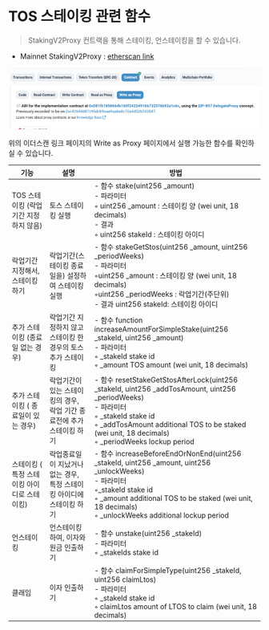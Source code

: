 # TOS 스테이킹 관련 함수

> StakingV2Proxy 컨트랙을 통해 스테이킹, 언스테이킹을 할 수 있습니다.
- Mainnet StakingV2Proxy : [etherscan link](https://etherscan.io/address/0x14fb0933ec45ece75a431d10afaa1ddf7bfee44c#readProxyContract)

![Write as Proxy 선택](../img/tos_staking_0.png)

위의 이더스캔 링크 페이지의 Write as Proxy 페이지에서 실행 가능한 함수를 확인하실 수 있습니다.



| 기능 | 설명 | 방법 |
| -------- | -------- | -------- |
| TOS 스테이킹 (락업기간 지정하지 않음)      | 토스 스테이킹 실행      |- 함수 stake(uint256 _amount) <br/>- 파라미터<br/>    ◦ uint256 _amount : 스테이킹 양 (wei unit, 18 decimals) <br/>- 결과<br/>    ◦  uint256 stakeId : 스테이킹 아이디|
| 락업기간 지정해서, 스테이킹 하기      | 락업기간(스테이킹 종료일을) 설정하여 스테이킹 실행      | - 함수 stakeGetStos(uint256 _amount, uint256 _periodWeeks) <br/>- 파라미터<br/>    ◦uint256 _amount : 스테이킹 양 (wei unit, 18 decimals) <br/>◦uint256 _periodWeeks : 락업기간(주단위)<br/>- 결과 uint256 stakeId: 스테이킹 아이디     |
| 추가 스테이킹 (종료일 없는 경우)      | 락업기간 지정하지 않고 스테이킹 한 경우의 토스 추가 스테이킹      | - 함수  function increaseAmountForSimpleStake(uint256 _stakeId, uint256 _amount)<br/>- 파라미터<br/>    ◦ _stakeId stake id<br/>    ◦ _amount  TOS amount (wei unit, 18 decimals) <br/>  |
| 추가 스테이킹 ( 종료일이 있는 경우)      | 락업기간이 있는 스테이킹의 경우, 락업 기간 종료전에 추가 스테이킹 하기      | - 함수 resetStakeGetStosAfterLock(uint256 _stakeId, uint256 _addTosAmount, uint256 _periodWeeks)   <br/>- 파라미터<br/>    ◦ _stakeId     stake id <br/>◦ _addTosAmount   additional TOS to be staked (wei unit, 18 decimals) <br/>◦ _periodWeeks lockup period  |
| 스테이킹 ( 특정 스테이킹 아이디로 스테이킹)     | 락업종료일이 지났거나 없는 경우, 특정 스테이킹 아이디에 스테이킹 하기     | - 함수  increaseBeforeEndOrNonEnd(uint256 _stakeId, uint256 _amount, uint256 _unlockWeeks) <br/>- 파라미터<br/>    ◦_stakeId     stake id <br/> ◦ _amount      additional TOS to be staked (wei unit, 18 decimals) <br/> ◦ _unlockWeeks additional lockup period<br/> |
| 언스테이킹     | 언스테이킹하여, 이자와 원금 인출하기     | - 함수  unstake(uint256 _stakeId) <br/>- 파라미터<br/>    ◦ _stakeIds stake id  |
| 클래임     | 이자 인출하기     | - 함수  claimForSimpleType(uint256 _stakeId, uint256 claimLtos) <br/>- 파라미터<br/>    ◦ _stakeId  stake id <br/> ◦ claimLtos amount of LTOS to claim (wei unit, 18 decimals) <br/>|

